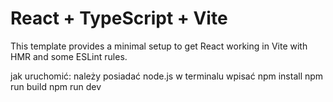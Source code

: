 # React + TypeScript + Vite

This template provides a minimal setup to get React working in Vite with HMR and some ESLint rules.

jak uruchomić:
należy posiadać node.js
w terminalu wpisać 
npm install
npm run build
npm run dev


